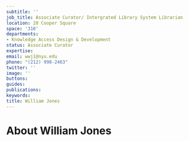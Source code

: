 ```yaml
---
subtitle: ''
job_title: Associate Curator/ Intergrated Library System Librarian
location: 20 Cooper Square
space: '310'
departments:
- Knowledge Access Design & Development
status: Associate Curator
expertise: 
email: wwj1@nyu.edu
phone: "(212) 998-2463"
twitter: ''
image: ''
buttons: 
guides: 
publications: 
keywords: 
title: William Jones
---
```


# About William Jones